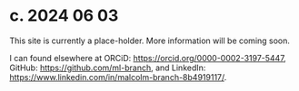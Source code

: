 <h1>c. 2024 06 03</h1>

This site is currently a place-holder.  More information will be coming soon.

I can found elsewhere at ORCiD: https://orcid.org/0000-0002-3197-5447, GitHub: https://github.com/ml-branch, and LinkedIn: https://www.linkedin.com/in/malcolm-branch-8b4919117/.
